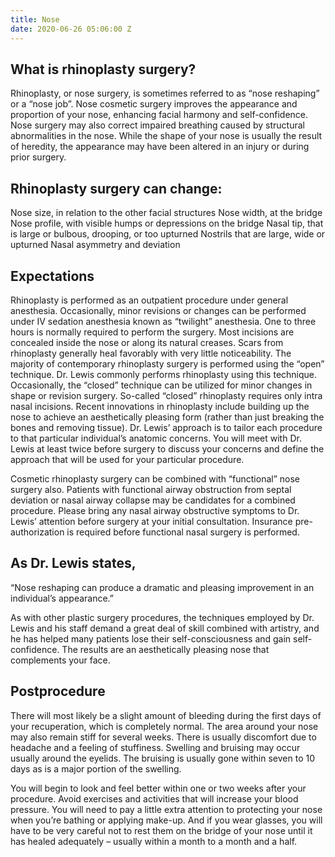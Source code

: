 ```yaml
---
title: Nose
date: 2020-06-26 05:06:00 Z
---
```


## What is rhinoplasty surgery? ##

Rhinoplasty, or nose surgery, is sometimes referred to as “nose reshaping” or a “nose job”. Nose cosmetic surgery improves the appearance and proportion of your nose, enhancing facial harmony and self-confidence. Nose surgery may also correct impaired breathing caused by structural abnormalities in the nose. While the shape of your nose is usually the result of heredity, the appearance may have been altered in an injury or during prior surgery.


## Rhinoplasty surgery can change: ##

Nose size, in relation to the other facial structures
Nose width, at the bridge
Nose profile, with visible humps or depressions on the bridge
Nasal tip, that is large or bulbous, drooping, or too upturned
Nostrils that are large, wide or upturned
Nasal asymmetry and deviation


## Expectations ##

Rhinoplasty is performed as an outpatient procedure under general anesthesia. Occasionally, minor revisions or changes can be performed under IV sedation anesthesia known as “twilight” anesthesia. One to three hours is normally required to perform the surgery. Most incisions are concealed inside the nose or along its natural creases. Scars from rhinoplasty generally heal favorably with very little noticeability. The majority of contemporary rhinoplasty surgery is performed using the “open” technique. Dr. Lewis commonly performs rhinoplasty using this technique. Occasionally, the “closed” technique can be utilized for minor changes in shape or revision surgery. So-called “closed” rhinoplasty requires only intra nasal incisions. Recent innovations in rhinoplasty include building up the nose to achieve an aesthetically pleasing form (rather than just breaking the bones and removing tissue). Dr. Lewis’ approach is to tailor each procedure to that particular individual’s anatomic concerns. You will meet with Dr. Lewis at least twice before surgery to discuss your concerns and define the approach that will be used for your particular procedure.

Cosmetic rhinoplasty surgery can be combined with “functional” nose surgery also. Patients with functional airway obstruction from septal deviation or nasal airway collapse may be candidates for a combined procedure. Please bring any nasal airway obstructive symptoms to Dr. Lewis’ attention before surgery at your initial consultation. Insurance pre-authorization is required before functional nasal surgery is performed.


## As Dr. Lewis states, ##

“Nose reshaping can produce a dramatic and pleasing improvement in an individual’s appearance.”

As with other plastic surgery procedures, the techniques employed by Dr. Lewis and his staff demand a great deal of skill combined with artistry, and he has helped many patients lose their self-consciousness and gain self-confidence. The results are an aesthetically pleasing nose that complements your face.


## Postprocedure ##

There will most likely be a slight amount of bleeding during the first days of your recuperation, which is completely normal. The area around your nose may also remain stiff for several weeks. There is usually discomfort due to headache and a feeling of stuffiness. Swelling and bruising may occur usually around the eyelids. The bruising is usually gone within seven to 10 days as is a major portion of the swelling.

You will begin to look and feel better within one or two weeks after your procedure. Avoid exercises and activities that will increase your blood pressure. You will need to pay a little extra attention to protecting your nose when you’re bathing or applying make-up. And if you wear glasses, you will have to be very careful not to rest them on the bridge of your nose until it has healed adequately – usually within a month to a month and a half.